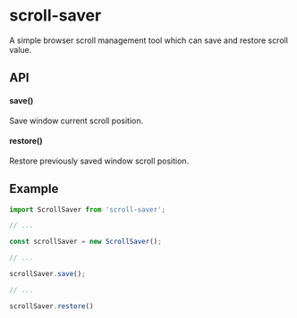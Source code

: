 # scroll-saver

A simple browser scroll management tool which can save and restore scroll value.

## API

#### save()

Save window current scroll position. 

#### restore()

Restore previously saved window scroll position.

## Example
```js
import ScrollSaver from 'scroll-saver';

// ...

const scrollSaver = new ScrollSaver();

// ...

scrollSaver.save();

// ...

scrollSaver.restore()
```

